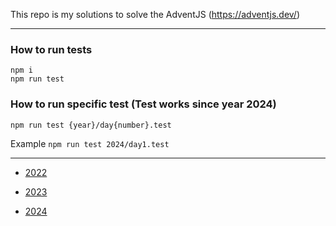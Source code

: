This repo is my solutions to solve the AdventJS (https://adventjs.dev/)

---

### How to run tests

```
npm i
npm run test
```

### How to run specific test (Test works since year 2024)

`npm run test {year}/day{number}.test`

Example `npm run test 2024/day1.test`

---

- [2022](./src/2022)

- [2023](./src/2023)

- [2024](./src/2024)
